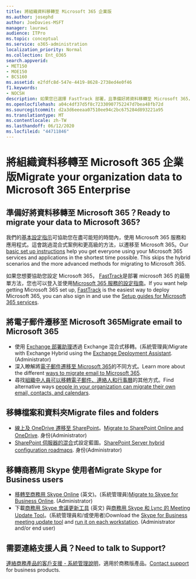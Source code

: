 ```yaml
---
title: 將組織資料移轉至 Microsoft 365 企業版
ms.author: josephd
author: JoeDavies-MSFT
manager: laurawi
audience: ITPro
ms.topic: conceptual
ms.service: o365-administration
localization_priority: Normal
ms.collection: Ent_O365
search.appverid:
- MET150
- MOE150
- BCS160
ms.assetid: e2fdfc8d-547e-4419-8628-2738ed4e0f46
f1.keywords:
- NOCSH
description: 如果您已選擇 FastTrack 部署，且準備好將資料移轉至 Microsoft 365，這是開始的位置。
ms.openlocfilehash: a04c4df37d5f8c72330907752247d7bea48fb72d
ms.sourcegitcommit: d2a3d6eeeaa07510ee94c2bc675284d893221a95
ms.translationtype: MT
ms.contentlocale: zh-TW
ms.lasthandoff: 06/12/2020
ms.locfileid: "44711846"
---
```

# <a name="migrate-your-organization-data-to-microsoft-365-enterprise"></a><span data-ttu-id="4544f-103">將組織資料移轉至 Microsoft 365 企業版</span><span class="sxs-lookup"><span data-stu-id="4544f-103">Migrate your organization data to Microsoft 365 Enterprise</span></span>

## <a name="ready-to-migrate-your-data-to-microsoft-365"></a><span data-ttu-id="4544f-104">準備好將資料移轉至 Microsoft 365？</span><span class="sxs-lookup"><span data-stu-id="4544f-104">Ready to migrate your data to Microsoft 365?</span></span>

<span data-ttu-id="4544f-p101">我們的[基本設定指示](https://support.office.com/article/Set-up-Office-365-for-business-6a3a29a0-e616-4713-99d1-15eda62d04fa)可協助您在盡可能短的時間內，使用 Microsoft 365 服務和應用程式。這會跳過混合式案例和更高級的方法，以遷移至 Microsoft 365。</span><span class="sxs-lookup"><span data-stu-id="4544f-p101">Our [basic set up instructions](https://support.office.com/article/Set-up-Office-365-for-business-6a3a29a0-e616-4713-99d1-15eda62d04fa) help you get everyone using your Microsoft 365 services and applications in the shortest time possible. This skips the hybrid scenarios and the more advanced methods for migrating to Microsoft 365.</span></span> 
  
<span data-ttu-id="4544f-107">如果您想要協助您設定 Microsoft 365， [FastTrack](https://fasttrack.microsoft.com/office)是部署 microsoft 365 的最簡單方法，您也可以登入並使用[Microsoft 365 服務的設定指南](setup-guides-for-office-365.md)。</span><span class="sxs-lookup"><span data-stu-id="4544f-107">If you want help getting Microsoft 365 set up, [FastTrack](https://fasttrack.microsoft.com/office) is the easiest way to deploy Microsoft 365, you can also sign in and use the [Setup guides for Microsoft 365 services](setup-guides-for-office-365.md).</span></span>

## <a name="migrate-email-to-microsoft-365"></a><span data-ttu-id="4544f-108">將電子郵件遷移至 Microsoft 365</span><span class="sxs-lookup"><span data-stu-id="4544f-108">Migrate email to Microsoft 365</span></span>
- <span data-ttu-id="4544f-p102">使用 [Exchange 部署助理](https://technet.microsoft.com/exdeploy2013)透過 Exchange 混合式移轉。(系統管理員)</span><span class="sxs-lookup"><span data-stu-id="4544f-p102">Migrate with Exchange Hybrid using the [Exchange Deployment Assistant](https://technet.microsoft.com/exdeploy2013). (Administrator)</span></span>
- <span data-ttu-id="4544f-111">深入瞭解將[電子郵件遷移至 Microsoft 365](https://support.office.com/article/Ways-to-migrate-multiple-email-accounts-to-Office-365-0a4913fe-60fb-498f-9155-a86516418842)的不同方式。</span><span class="sxs-lookup"><span data-stu-id="4544f-111">Learn more about the different [ways to migrate email to Microsoft 365](https://support.office.com/article/Ways-to-migrate-multiple-email-accounts-to-Office-365-0a4913fe-60fb-498f-9155-a86516418842).</span></span>
- <span data-ttu-id="4544f-112">尋找[組織中人員可以移轉電子郵件、連絡人和行事曆](https://support.office.com/article/Migrate-email-and-contacts-to-Office-365-for-business-a3e3bddb-582e-4133-8670-e61b9f58627e)的其他方式。</span><span class="sxs-lookup"><span data-stu-id="4544f-112">Find alternative ways [people in your organization can migrate their own email, contacts, and calendars](https://support.office.com/article/Migrate-email-and-contacts-to-Office-365-for-business-a3e3bddb-582e-4133-8670-e61b9f58627e).</span></span>

## <a name="migrate-files-and-folders"></a><span data-ttu-id="4544f-113">移轉檔案和資料夾</span><span class="sxs-lookup"><span data-stu-id="4544f-113">Migrate files and folders</span></span>
- <span data-ttu-id="4544f-114">[線上及 OneDrive 遷移至 SharePoint](https://docs.microsoft.com/sharepointmigration/migrate-to-sharepoint-online)。</span><span class="sxs-lookup"><span data-stu-id="4544f-114">[Migrate to SharePoint Online and OneDrive](https://docs.microsoft.com/sharepointmigration/migrate-to-sharepoint-online).</span></span> <span data-ttu-id="4544f-115">身份</span><span class="sxs-lookup"><span data-stu-id="4544f-115">(Administrator)</span></span>
- <span data-ttu-id="4544f-116">[SharePoint 伺服器的混合](https://docs.microsoft.com/SharePoint/hybrid/configuration-roadmaps)式設定藍圖。</span><span class="sxs-lookup"><span data-stu-id="4544f-116">[SharePoint Server hybrid configuration roadmaps](https://docs.microsoft.com/SharePoint/hybrid/configuration-roadmaps).</span></span> <span data-ttu-id="4544f-117">身份</span><span class="sxs-lookup"><span data-stu-id="4544f-117">(Administrator)</span></span>

## <a name="migrate-skype-for-business-users"></a><span data-ttu-id="4544f-118">移轉商務用 Skype 使用者</span><span class="sxs-lookup"><span data-stu-id="4544f-118">Migrate Skype for Business users</span></span>
- <span data-ttu-id="4544f-p105">[移轉至商務用 Skype Online](https://technet.microsoft.com/library/jj204969.aspx) (英文)。(系統管理員)</span><span class="sxs-lookup"><span data-stu-id="4544f-p105">[Migrate to Skype for Business Online](https://technet.microsoft.com/library/jj204969.aspx). (Administrator)</span></span>
- <span data-ttu-id="4544f-p106">下載[商務用 Skype 會議更新工具](https://www.microsoft.com/download/details.aspx?id=51659) (英文) 與[商務用 Skype 和 Lync 的 Meeting Update Tool](https://support.office.com/article/Meeting-Update-Tool-for-Skype-for-Business-and-Lync-2b525fe6-ed0f-4331-b533-c31546fcf4d4)。(系統管理員和/或使用者)</span><span class="sxs-lookup"><span data-stu-id="4544f-p106">Download the [Skype for Business meeting update tool](https://www.microsoft.com/download/details.aspx?id=51659) and [run it on each workstation](https://support.office.com/article/Meeting-Update-Tool-for-Skype-for-Business-and-Lync-2b525fe6-ed0f-4331-b533-c31546fcf4d4). (Administrator and/or end user)</span></span>
  
## <a name="need-to-talk-to-support"></a><span data-ttu-id="4544f-123">需要連絡支援人員？</span><span class="sxs-lookup"><span data-stu-id="4544f-123">Need to talk to Support?</span></span>
<span data-ttu-id="4544f-124">[連絡商務產品的客戶支援 - 系統管理說明](https://support.office.com/article/32a17ca7-6fa0-4870-8a8d-e25ba4ccfd4b)，適用於商務版產品。</span><span class="sxs-lookup"><span data-stu-id="4544f-124">[Contact support](https://support.office.com/article/32a17ca7-6fa0-4870-8a8d-e25ba4ccfd4b) for business products.</span></span>
